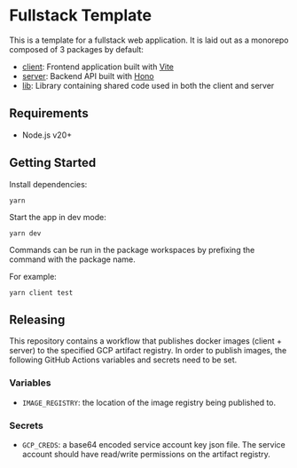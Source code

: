 # Fullstack Template

This is a template for a fullstack web application.
It is laid out as a monorepo composed of 3 packages by default:
- [client](./packages/client/README.md): Frontend application built with [Vite](https://vitejs.dev/)
- [server](./packages/server/README.md): Backend API built with [Hono](https://hono.dev/)
- [lib](./packages/lib/README.md): Library containing shared code used in both the client and server

## Requirements

- Node.js v20+

## Getting Started

Install dependencies:
```
yarn
```

Start the app in dev mode:
```
yarn dev
```

Commands can be run in the package workspaces by prefixing the command with the package name.

For example:
```
yarn client test
```

## Releasing

This repository contains a workflow that publishes docker images (client + server) to the specified GCP artifact registry.
In order to publish images, the following GitHub Actions variables and secrets need to be set.

### Variables

- `IMAGE_REGISTRY`: the location of the image registry being published to.

### Secrets

- `GCP_CREDS`: a base64 encoded service account key json file.
The service account should have read/write permissions on the artifact registry.
